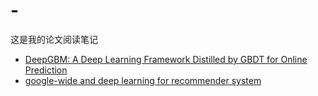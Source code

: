 # -
这是我的论文阅读笔记

- [DeepGBM: A Deep Learning Framework Distilled by GBDT for Online Prediction](http://192.168.112.22/LiMingXiao/lwbj/wikis/deepgbm:-a-deep-learning-framework-distilled-by-gbdt-for-online-prediction-tasks)
- [google-wide and deep learning for recommender system](http://192.168.112.22/LiMingXiao/lwbj/wikis/google-wide-and-deep-learning-for-recommender-system)
